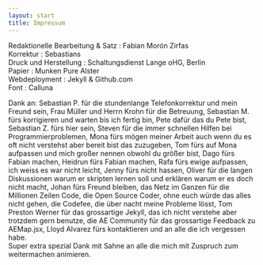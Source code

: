 ```yaml
---
layout: start
title: Impressum
---
```

Redaktionelle Bearbeitung & Satz : Fabian Morón Zirfas  
Korrektur : Sebastians  
Druck und Herstellung : Schaltungsdienst Lange oHG, Berlin  
Papier : Munken Pure Alster  
Webdeployment : Jekyll & Github.com  
Font : Calluna  


Dank an: Sebastian P. für die stundenlange Telefonkorrektur und mein Freund sein, Frau Müller und Herrn Krohn für die Betreuung, Sebastian M. fürs korrigieren und warten bis ich fertig bin, Pete dafür das du Pete bist, Sebastian Z. fürs hier sein, Steven für die immer schnellen Hilfen bei Programmierproblemen, Mona fürs mögen meiner Arbeit auch wenn du es oft nicht verstehst aber bereit bist das zuzugeben, Tom fürs auf Mona aufpassen und mich großer nennen obwohl du größer bist, Dago fürs Fabian machen, Heidrun fürs Fabian machen, Rafa fürs ewige aufpassen, ich weiss es war nicht leicht, Jenny fürs nicht hassen, Oliver für die langen Diskussionen warum er skripten lernen soll und erklären warum er es doch nicht macht, Johan fürs Freund bleiben, das Netz im Ganzen für die Millionen Zeilen Code, die Open Source Coder, ohne euch würde das alles nicht gehen, die Codefee, die über nacht meine Probleme lösst, Tom Preston Werner für das grossartige Jekyll, das ich nicht verstehe aber trotzdem gern benutze, die AE Community für das grossartige Feedback zu AEMap.jsx, Lloyd Alvarez fürs kontaktieren und an alle die ich vergessen habe.  
Super extra spezial Dank mit Sahne an alle die mich mit Zuspruch zum weitermachen animieren.  
